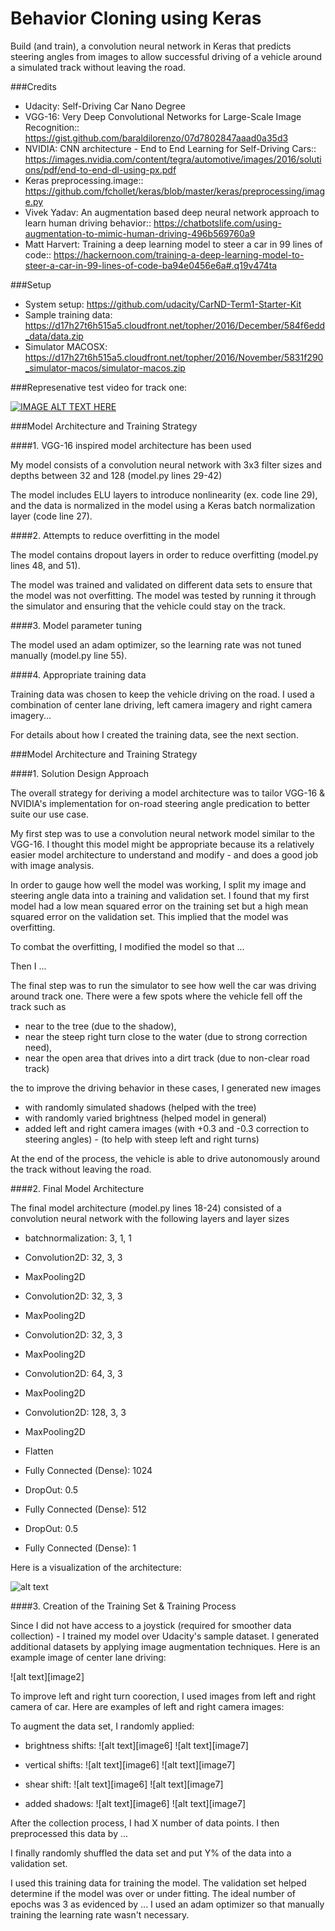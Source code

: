 # Behavior Cloning using Keras

Build (and train), a convolution neural network in Keras that predicts steering angles from images to allow successful driving of a vehicle around a simulated track without leaving the road.

###Credits

- Udacity: Self-Driving Car Nano Degree
- VGG-16: Very Deep Convolutional Networks for Large-Scale Image Recognition:: https://gist.github.com/baraldilorenzo/07d7802847aaad0a35d3
- NVIDIA: CNN architecture - End to End Learning for Self-Driving Cars:: https://images.nvidia.com/content/tegra/automotive/images/2016/solutions/pdf/end-to-end-dl-using-px.pdf
- Keras preprocessing.image:: https://github.com/fchollet/keras/blob/master/keras/preprocessing/image.py
- Vivek Yadav: An augmentation based deep neural network approach to learn human driving behavior:: https://chatbotslife.com/using-augmentation-to-mimic-human-driving-496b569760a9
- Matt Harvert: Training a deep learning model to steer a car in 99 lines of code:: https://hackernoon.com/training-a-deep-learning-model-to-steer-a-car-in-99-lines-of-code-ba94e0456e6a#.q19v474ta

###Setup

- System setup: https://github.com/udacity/CarND-Term1-Starter-Kit
- Sample training data: https://d17h27t6h515a5.cloudfront.net/topher/2016/December/584f6edd_data/data.zip
- Simulator MACOSX: https://d17h27t6h515a5.cloudfront.net/topher/2016/November/5831f290_simulator-macos/simulator-macos.zip

###Represenative test video for track one:

[![IMAGE ALT TEXT HERE](https://img.youtube.com/vi/Ra-MEWdlCWA/0.jpg)](https://www.youtube.com/watch?v=Ra-MEWdlCWA)


[//]: # (Image References)

[image1]: ./examples/placeholder.png "Model Visualization"


###Model Architecture and Training Strategy

####1. VGG-16 inspired model architecture has been used

My model consists of a convolution neural network with 3x3 filter sizes and depths between 32 and 128 (model.py lines 29-42) 

The model includes ELU layers to introduce nonlinearity (ex. code line 29), and the data is normalized in the model using a Keras batch normalization layer (code line 27). 

####2. Attempts to reduce overfitting in the model

The model contains dropout layers in order to reduce overfitting (model.py lines 48, and 51). 

The model was trained and validated on different data sets to ensure that the model was not overfitting. The model was tested by running it through the simulator and ensuring that the vehicle could stay on the track.

####3. Model parameter tuning

The model used an adam optimizer, so the learning rate was not tuned manually (model.py line 55).

####4. Appropriate training data

Training data was chosen to keep the vehicle driving on the road. I used a combination of center lane driving, left camera imagery and right camera imagery...

For details about how I created the training data, see the next section. 

###Model Architecture and Training Strategy

####1. Solution Design Approach

The overall strategy for deriving a model architecture was to tailor VGG-16 & NVIDIA's implementation for on-road steering angle predication to better suite our use case.

My first step was to use a convolution neural network model similar to the VGG-16. I thought this model might be appropriate because its a relatively easier model architecture to understand and modify - and does a good job with image analysis.

In order to gauge how well the model was working, I split my image and steering angle data into a training and validation set. I found that my first model had a low mean squared error on the training set but a high mean squared error on the validation set. This implied that the model was overfitting. 

To combat the overfitting, I modified the model so that ...

Then I ... 

The final step was to run the simulator to see how well the car was driving around track one. There were a few spots where the vehicle fell off the track such as 
- near to the tree (due to the shadow), 
- near the steep right turn close to the water (due to strong correction need),
- near the open area that drives into a dirt track (due to non-clear road track)

the  to improve the driving behavior in these cases, I generated new images
- with randomly simulated shadows (helped with the tree)
- with randomly varied brightness (helped model in general)
- added left and right camera images (with +0.3 and -0.3 correction to steering angles) - (to help with steep left and right turns)

At the end of the process, the vehicle is able to drive autonomously around the track without leaving the road.

####2. Final Model Architecture

The final model architecture (model.py lines 18-24) consisted of a convolution neural network with the following layers and layer sizes 

  - batchnormalization: 3, 1, 1

  - Convolution2D: 32, 3, 3
  - MaxPooling2D

  - Convolution2D: 32, 3, 3
  - MaxPooling2D

  - Convolution2D: 32, 3, 3
  - MaxPooling2D
  
  - Convolution2D: 64, 3, 3
  - MaxPooling2D
  
  - Convolution2D: 128, 3, 3
  - MaxPooling2D
  
  - Flatten
  
  - Fully Connected (Dense): 1024
  - DropOut: 0.5
 
  - Fully Connected (Dense): 512
  - DropOut: 0.5
  
  - Fully Connected (Dense): 1
  

Here is a visualization of the architecture:

![alt text][image1]
 

####3. Creation of the Training Set & Training Process

Since I did not have access to a joystick (required for smoother data collection) - I trained my model over Udacity's sample dataset. I generated additional datasets by applying image augmentation techniques. Here is an example image of center lane driving:

![alt text][image2]

To improve left and right turn coorection, I used images from left and right camera of car. Here are examples of left and right camera images:



To augment the data set, I randomly applied:

- brightness shifts:
![alt text][image6]
![alt text][image7]

- vertical shifts:
![alt text][image6]
![alt text][image7]

- shear shift:
![alt text][image6]
![alt text][image7]

- added shadows:
![alt text][image6]
![alt text][image7]

After the collection process, I had X number of data points. I then preprocessed this data by ...


I finally randomly shuffled the data set and put Y% of the data into a validation set. 

I used this training data for training the model. The validation set helped determine if the model was over or under fitting. The ideal number of epochs was 3 as evidenced by ... I used an adam optimizer so that manually training the learning rate wasn't necessary.

